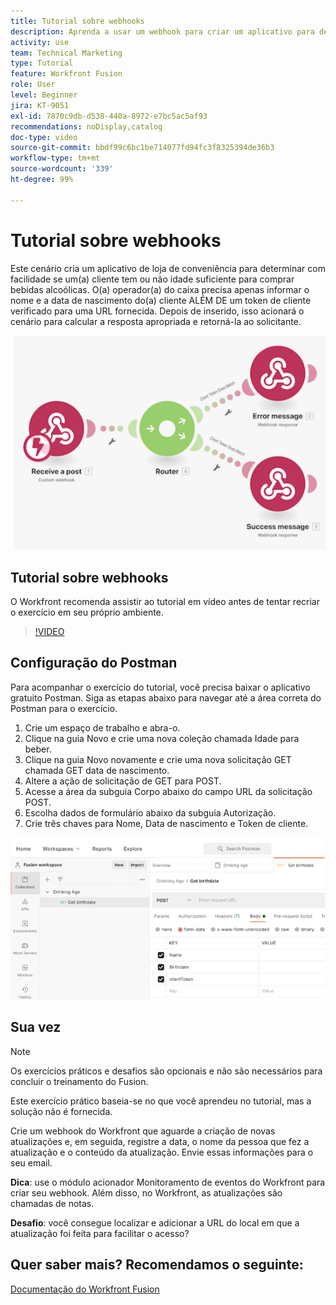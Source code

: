 ```yaml
---
title: Tutorial sobre webhooks
description: Aprenda a usar um webhook para criar um aplicativo para determinar se um(a) cliente tem ou não idade suficiente para comprar bebidas alcóolicas, sem sair do  [!DNL Adobe Workfront Fusion].
activity: use
team: Technical Marketing
type: Tutorial
feature: Workfront Fusion
role: User
level: Beginner
jira: KT-9051
exl-id: 7870c9db-d538-440a-8972-e7bc5ac5af93
recommendations: noDisplay,catalog
doc-type: video
source-git-commit: bbdf99c6bc1be714077fd94fc3f8325394de36b3
workflow-type: tm+mt
source-wordcount: '339'
ht-degree: 99%

---
```


# Tutorial sobre webhooks

Este cenário cria um aplicativo de loja de conveniência para determinar com facilidade se um(a) cliente tem ou não idade suficiente para comprar bebidas alcoólicas. O(a) operador(a) do caixa precisa apenas informar o nome e a data de nascimento do(a) cliente ALÉM DE um token de cliente verificado para uma URL fornecida. Depois de inserido, isso acionará o cenário para calcular a resposta apropriada e retorná-la ao solicitante.

![Uma imagem mostrando a utilização do módulo de comutação](assets/beyond-basic-modules-5.png)

## Tutorial sobre webhooks

O Workfront recomenda assistir ao tutorial em vídeo antes de tentar recriar o exercício em seu próprio ambiente.

>[!VIDEO](https://video.tv.adobe.com/v/335292/?quality=12&learn=on&enablevpops=1)


## Configuração do Postman

Para acompanhar o exercício do tutorial, você precisa baixar o aplicativo gratuito Postman. Siga as etapas abaixo para navegar até a área correta do Postman para o exercício.

1. Crie um espaço de trabalho e abra-o.
1. Clique na guia Novo e crie uma nova coleção chamada Idade para beber.
1. Clique na guia Novo novamente e crie uma nova solicitação GET chamada GET data de nascimento.
1. Altere a ação de solicitação de GET para POST.
1. Acesse a área da subguia Corpo abaixo do campo URL da solicitação POST.
1. Escolha dados de formulário abaixo da subguia Autorização.
1. Crie três chaves para Nome, Data de nascimento e Token de cliente.

![Uma imagem mostrando a utilização do módulo de comutação](assets/beyond-basic-modules-6.png)

## Sua vez

>[!NOTE]
>
>Os exercícios práticos e desafios são opcionais e não são necessários para concluir o treinamento do Fusion.

Este exercício prático baseia-se no que você aprendeu no tutorial, mas a solução não é fornecida.

Crie um webhook do Workfront que aguarde a criação de novas atualizações e, em seguida, registre a data, o nome da pessoa que fez a atualização e o conteúdo da atualização. Envie essas informações para o seu email.

**Dica**: use o módulo acionador Monitoramento de eventos do Workfront para criar seu webhook. Além disso, no Workfront, as atualizações são chamadas de notas.

**Desafio**: você consegue localizar e adicionar a URL do local em que a atualização foi feita para facilitar o acesso?


## Quer saber mais? Recomendamos o seguinte:

[Documentação do Workfront Fusion](https://experienceleague.adobe.com/pt-br/docs/workfront-fusion/using/get-started-with-fusion/understand-workfront-fusion/workfront-fusion-overview)
